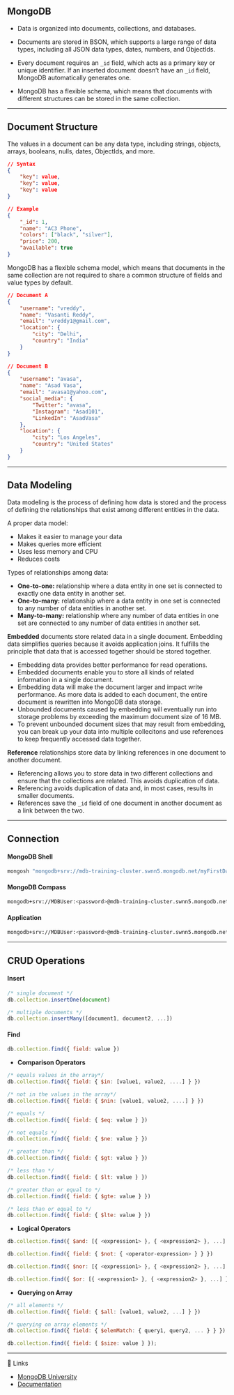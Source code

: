 ## MongoDB

* Data is organized into documents, collections, and databases.

* Documents are stored in BSON, which supports a large range of data types, including all JSON data types, dates, numbers, and ObjectIds.

* Every document requires an ```_id``` field, which acts as a primary key or unique identifier. If an inserted document doesn’t have an ```_id``` field, MongoDB automatically generates one.

* MongoDB has a flexible schema, which means that documents with different structures can be stored in the same collection.

---

## Document Structure

The values in a document can be any data type, including strings, objects, arrays, booleans, nulls, dates, ObjectIds, and more. 

```json
// Syntax
{
    "key": value,
    "key": value,
    "key": value
}

// Example
{
    "_id": 1,
    "name": "AC3 Phone",
    "colors": ["black", "silver"],
    "price": 200,
    "available": true
}
```

MongoDB has a flexible schema model, which means that documents in the same collection are not required to share a common structure of fields and value types by default.

```json
// Document A
{
    "username": "vreddy",
    "name": "Vasanti Reddy",
    "email": "vreddy1@gmail.com",
    "location": {
        "city": "Delhi",
        "country": "India"
    }
}

// Document B
{
    "username": "avasa",
    "name": "Asad Vasa",
    "email": "avasa1@yahoo.com",
    "social_media": {
        "Twitter": "avasa",
        "Instagram": "Asad101",
        "LinkedIn": "AsadVasa"
    },
    "location": {
        "city": "Los Angeles",
        "country": "United States"
    }
}
```

---

## Data Modeling

Data modeling is the process of defining how data is stored and the process of defining the relationships that exist among different entities in the data.

A proper data model:
- Makes it easier to manage your data
- Makes queries more efficient
- Uses less memory and CPU
- Reduces costs

Types of relationships among data:
- **One-to-one:** relationship where a data entity in one set is connected to exactly one data entity in another set.
- **One-to-many:** relationship where a data entity in one set is connected to any number of data entities in another set.
- **Many-to-many:** relationship where any number of data entities in one set are connected to any number of data entities in another set.

**Embedded** documents store related data in a single document. Embedding data simplifies queries because it avoids application joins. It fulfills the principle that data that is accessed together should be stored together. 

- Embedding data provides better performance for read operations. 
- Embedded documents enable you to store all kinds of related information in a single document.
- Embedding data will make the document larger and impact write performance. As more data is added to each document, the entire document is rewritten into MongoDB data storage.
- Unbounded documents caused by embedding will eventually run into storage problems by exceeding the maximum document size of 16 MB.
- To prevent unbounded document sizes that may result from embedding, you can break up your data into multiple collecitons and use references to keep frequently accessed data together.

**Reference** relationships store data by linking references in one document to another document. 

- Referencing allows you to store data in two different collections and ensure that the collections are related. This avoids duplication of data. 
- Referencing avoids duplication of data and, in most cases, results in smaller documents.
- References save the ```_id``` field of one document in another document as a link between the two.

---

## Connection

#### MongoDB Shell

```bash
mongosh "mongodb+srv://mdb-training-cluster.swnn5.mongodb.net/myFirstDatabase" --apiVersion 1 --username MDBUser
```

#### MongoDB Compass

```bash
mongodb+srv://MDBUser:<password>@mdb-training-cluster.swnn5.mongodb.net/test
```

#### Application

```bash
mongodb+srv://MDBUser:<password>@mdb-training-cluster.swnn5.mongodb.net/myFirstDatabase?retryWrites=true&w=majority
```

---

## CRUD Operations

#### Insert

```js
/* single document */
db.collection.insertOne(document)

/* multiple documents */
db.collection.insertMany([document1, document2, ...])
```

#### Find

```js
db.collection.find({ field: value })
```

- **Comparison Operators**

```js
/* equals values in the array*/
db.collection.find({ field: { $in: [value1, value2, ....] } })

/* not in the values in the array*/
db.collection.find({ field: { $nin: [value1, value2, ....] } })

/* equals */
db.collection.find({ field: { $eq: value } })

/* not equals */
db.collection.find({ field: { $ne: value } })

/* greater than */
db.collection.find({ field: { $gt: value } })

/* less than */
db.collection.find({ field: { $lt: value } })

/* greater than or equal to */
db.collection.find({ field: { $gte: value } })

/* less than or equal to */
db.collection.find({ field: { $lte: value } })
```

- **Logical Operators**

```js
db.collection.find({ $and: [{ <expression1> }, { <expression2> }, ...] })

db.collection.find({ field: { $not: { <operator-expression> } } })

db.collection.find({ $nor: [{ <expression1> }, { <expression2> }, ...] })

db.collection.find({ $or: [{ <expression1> }, { <expression2> }, ...] })

```

- **Querying on Array**

```js
/* all elements */
db.collection.find({ field: { $all: [value1, value2, ...] } })

/* querying on array elements */
db.collection.find({ field: { $elemMatch: { query1, query2, ... } } })

db.collection.find({ field: { $size: value } });
```

---

🔗 Links
* [MongoDB University](https://learn.mongodb.com)  
* [Documentation](https://www.mongodb.com/pt-br/docs/manual/tutorial/getting-started/)

